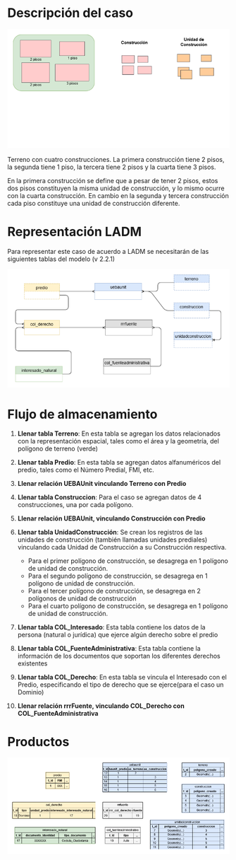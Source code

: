 # Descripción del caso

![Caso NPH](https://github.com/AgenciaImplementacion/condiciones_predios/blob/master/nph/NPH-Caso.png)

Terreno con cuatro construcciones.
La primera construcción tiene 2 pisos, la segunda tiene 1 piso, la tercera tiene 2 pisos y la cuarta tiene 3 pisos.

En la primera construcción se define que a pesar de tener 2 pisos, estos dos pisos constituyen la misma unidad de construcción, y lo mismo ocurre con la cuarta construcción. En cambio en la segunda y tercera construcción cada piso constituye una unidad de construcción diferente.

# Representación LADM

Para representar este caso de acuerdo a LADM se necesitarán de las siguientes tablas del modelo (v 2.2.1)

![Diagrama Entidad Relación simplificado](https://github.com/AgenciaImplementacion/condiciones_predios/blob/master/nph/NPH-ER.png)

# Flujo de almacenamiento

1. **Llenar tabla Terreno**: En esta tabla se agregan los datos relacionados con la representación espacial, tales como el área y la geometría, del polígono de terreno (verde)
2. **Llenar tabla Predio**: En esta tabla se agregan datos alfanuméricos del predio, tales como el Número Predial, FMI, etc.
3. **Llenar relación UEBAUnit vinculando Terreno con Predio**
4. **Llenar tabla Construccion**: Para el caso se agregan datos de 4 construcciones, una por cada polígono. 
5. **Llenar relación UEBAUnit, vinculando Construcción con Predio**
6. **Llenar tabla UnidadConstrucción**: Se crean los registros de las unidades de construcción (también llamadas unidades prediales) vinculando cada Unidad de Construcción a su Construcción respectiva. 

   + Para el primer polígono de construcción, se desagrega en 1 polígono de unidad de construcción. 
   + Para el segundo polígono de construcción, se desagrega en 1 polígono de unidad de construcción.
   + Para el tercer polígono de construcción, se desagrega en 2 polígonos de unidad de construcción
   + Para el cuarto polígono de construcción, se desagrega en 1 polígono de unidad de construcción. 
   
7. **Llenar tabla COL_Interesado**: Esta tabla contiene los datos de la persona (natural o jurídica) que ejerce algún derecho sobre el predio
8. **Llenar tabla COL_FuenteAdministrativa**: Esta tabla contiene la información de los documentos que soportan los diferentes derechos existentes
9. **Llenar tabla COL_Derecho**: En esta tabla se vincula el Interesado con el Predio, especificando el tipo de derecho que se ejerce(para el caso un Dominio)
10. **Llenar relación rrrFuente, vinculando COL_Derecho con COL_FuenteAdministrativa**


# Productos

![Esquema de tablas](https://github.com/AgenciaImplementacion/condiciones_predios/blob/master/nph/NPH-Tablas.png)
